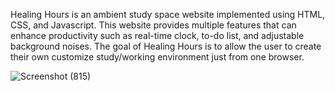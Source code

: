 Healing Hours is an ambient study space website implemented using HTML, CSS, and Javascript. This website provides multiple features that can enhance productivity such as real-time clock, to-do list, and adjustable background noises. The goal of Healing Hours is to allow the user to create their own customize study/working environment just from one browser.


![Screenshot (815)](https://user-images.githubusercontent.com/89667709/187093025-676af9ac-24b5-4729-8005-b47c321656e3.png)
